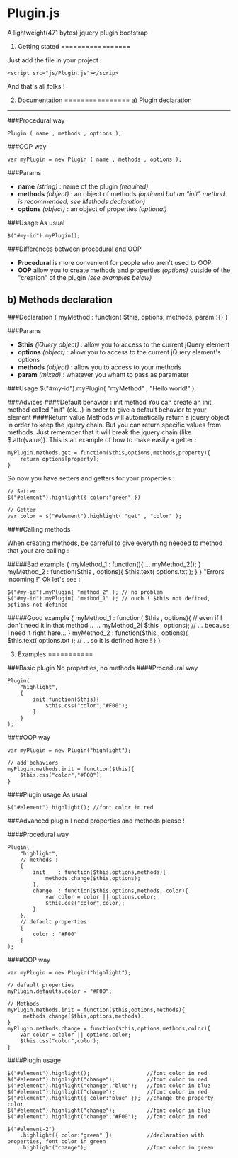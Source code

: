 Plugin.js
=========
A lightweight(471 bytes) jquery plugin bootstrap


1. Getting stated
=================

Just add the file in your project :

    <script src="js/Plugin.js"></scrip>
    
And that's all folks !

2. Documentation
================
a) Plugin declaration
--------------------
###Procedural way

    Plugin ( name , methods , options );
    
###OOP way

    var myPlugin = new Plugin ( name , methods , options );
    
###Params
    
* **name** *(string)* : name of the plugin *(required)*
* **methods** *(object)* : an object of methods *(optional but an "init" method is recommended, see Methods declaration)*
* **options** *(object)* : an object of properties *(optional)*

###Usage
As usual

    $("#my-id").myPlugin();


###Differences between procedural and OOP
* **Procedural** is more convenient for people who aren't used to OOP.
* **OOP** allow you to create methods and properties *(options)* outside of the "creation" of the plugin *(see examples below)*


b) Methods declaration
----------------------
###Declaration
    {
        myMethod : function( $this, options, methods, param ){}
    }
    
###Params
* **$this** *(jQuery object)* : allow you to access to the current jQuery element
* **options** *(object)* : allow you to access to the current jQuery element's options
* **methods** *(object)* : allow you to access to your methods
* **param** *(mixed)* : whatever you whant to pass as paramater

###Usage
    $("#my-id").myPlugin( "myMethod" , "Hello world!" );
    
###Advices
####Default behavior : init method
You can create an init method called "init" (ok...) in order to give a default behavior to your element
####Return value
Methods will automatically return a jquery object in order to keep the jquery chain. But you can return specific values from methods. Just remember that it will break the jquery chain (like $.attr(value)). This is an example of how to make easily a getter :

    myPlugin.methods.get = function($this,options,methods,property){
        return options[property];
    }

So now you have setters and getters for your properties : 

    // Setter
    $("#element").highlight({ color:"green" }) 
    
    // Getter 
    var color = $("#element").highlight( "get" , "color" );
    

####Calling methods

When creating methods, be carreful to give everything needed to method that your are calling :

#####Bad example
    {
        myMethod_1 : function(){
            ...
            myMethod_2();
        }
        myMethod_2 : function($this , options){
            $this.text( options.txt );
        }
    }
"Errors incoming !" Ok let's see :

    $("#my-id").myPlugin( "method_2" ); // no problem
    $("#my-id").myPlugin( "method_1" ); // ouch ! $this not defined, options not defined
    
#####Good example
    {
        myMethod_1 : function( $this , options){    // even if I don't need it in that method...
            ...
            myMethod_2( $this , options);           // ... because I need it right here...
        }
        myMethod_2 : function($this , options){    
            $this.text( options.txt );               // ... so it is defined here !
        }
    }

3. Examples
===========

###Basic plugin
No properties, no methods
####Procedural way

    Plugin(
        "highlight",
        {
            init:function($this){
                $this.css("color","#F00");
            }
        }
    );
    
####OOP way

    var myPlugin = new Plugin("highlight");
    
    // add behaviors
    myPlugin.methods.init = function($this){
        $this.css("color","#F00");
    }
    
####Plugin usage
As usual

    $("#element").highlight(); //font color in red

###Advanced plugin
I need properties and methods please !

####Procedural way

    Plugin(
        "highlight",
        // methods :
        {
            init    : function($this,options,methods){
                methods.change($this,options);
            },
            change  : function($this,options,methods, color){
                var color = color || options.color;
                $this.css("color",color);
            }
        },
        // default properties
        {
            color : "#F00"
        }     
    );
    
####OOP way

    var myPlugin = new Plugin("highlight");
    
    // default properties
    myPlugin.defaults.color = "#F00";
    
    // Methods
    myPlugin.methods.init = function($this,options,methods){
         methods.change($this,options,methods);
    }
    myPlugin.methods.change = function($this,options,methods,color){
        var color = color || options.color;
        $this.css("color",color);
    }
    
    
####Plugin usage
    
    $("#element").highlight();                  //font color in red
    $("#element").highlight("change");          //font color in red
    $("#element").highlight("change","blue");   //font color in blue
    $("#element").highlight("change");          //font color in red
    $("#element").highlight({ color:"blue" });  //change the property color
    $("#element").highlight("change");          //font color in blue
    $("#element").highlight("change","#F00");   //font color in red
    
    $("#element-2")
        .highlight({ color:"green" })           //declaration with properties, font color in green
        .highlight("change");                   //font color in green
        
    
